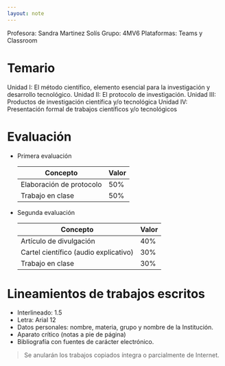 ```yaml
---
layout: note
---
```


Profesora: Sandra Martinez Solís
Grupo: 4MV6
Plataformas: Teams y Classroom

# Temario

Unidad I: El método científico, elemento esencial para la investigación y desarrollo tecnológico.
Unidad II: El protocolo de investigación.
Unidad III: Productos de investigación científica y/o tecnológica
Unidad IV: Presentación formal de trabajos científicos y/o tecnológicos

# Evaluación

* Primera evaluación

    | Concepto                 | Valor  |
    | -                        | -      |
    | Elaboración de protocolo | $50\%$ |
    | Trabajo en clase         | $50\%$ |

* Segunda evaluación

    | Concepto                              | Valor  |
    | -                                     | -      |
    | Artículo de divulgación               | $40\%$ |
    | Cartel científico (audio explicativo) | $30\%$ |
    | Trabajo en clase                      | $30\%$ |

# Lineamientos de trabajos escritos

* Interlineado: 1.5
* Letra: Arial 12
* Datos personales: nombre, materia, grupo y nombre de la Institución.
* Aparato crítico (notas a pie de página)
* Bibliografía con fuentes de carácter electrónico.
> Se anularán los trabajos copiados íntegra o parcialmente de Internet.
